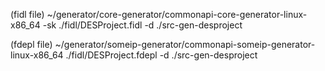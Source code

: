 (fidl file) ~/generator/core-generator/commonapi-core-generator-linux-x86_64 -sk ./fidl/DESProject.fidl -d ./src-gen-desproject

(fdepl file) ~/generator/someip-generator/commonapi-someip-generator-linux-x86_64 ./fidl/DESProject.fdepl -d ./src-gen-desproject
